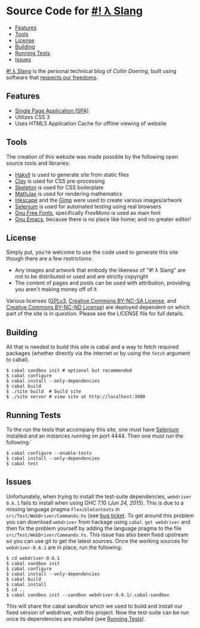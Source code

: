# Source Code for **[#! λ Slang](http://blog.rekahsoft.ca)**

* [Features](#features)
* [Tools](#tools)
* [License](#license)
* [Building](#building)
* [Running Tests](#running-tests)
* [Issues](#issues)

[#! λ Slang](http://blog.rekahsoft.ca) is the personal technical blog of *Collin Doering*,
built using software that [respects our freedoms](https://www.gnu.org/philosophy/free-sw.html).

## Features <a name="features"></a>

* [Single Page Application (SPA)](http://en.wikipedia.org/wiki/Single-page_application)
* Utilizes CSS 3
* Uses HTML5 Application Cache for offline viewing of website

## Tools <a name="tools"></a>

The creation of this website was made possible by the following open source tools and libraries:

* [Hakyll][] is used to generate site from static files
* [Clay][] is used for CSS pre-processing
* [Skeleton][] is used for CSS boilerplate
* [MathJax][] is used for rendering mathematics
* [Inkscape][] and the [Gimp][] were used to create various images/artwork
* [Selenium][] is used for automated testing using real browsers
* [Gnu Free Fonts][], specifically *FreeMono* is used as main font
* [Gnu Emacs][], because there is no place like home; and no greater editor!

## License <a name="license"></a>

Simply put, you're welcome to use the code used to generate this site though there are a few restrictions:

* Any images and artwork that embody the likeness of "#! λ Slang" are not to be distributed or
  used and are strictly copyright
* The content of pages and posts can be used with attribution, providing you aren't making money off of it

Various licenses ([GPLv3][], [Creative Commons BY-NC-SA License][], and
[Creative Commons BY-NC-ND License][]) are deployed dependent on which part of the site is in
question. Please see the LICENSE file for full details.

## Building <a name="building"></a>

All that is needed to build this site is cabal and a way to fetch required packages (whether
directly via the internet or by using the ```fetch``` argument to cabal).

    $ cabal sandbox init # optional but recommended
    $ cabal configure
    $ cabal install --only-dependencies
    $ cabal build
    $ ./site build  # build site
    $ ./site server # view site at http://localhost:3000

## Running Tests <a name="running-tests"></a>

To the run the tests that accompany this site, one must have [Selenium][] installed and an
instances running on port 4444. Then one must run the following:` 

    $ cabal configure --enable-tests
    $ cabal install --only-dependencies
    $ cabal test

## Issues <a name="issues"></a>

Unfortunately, when trying to install the test-suite dependencies, `webdriver 0.6.1` fails to
install when using GHC 7.10 (*Jun 24, 2015*). This is due to a missing language pragma
`FlexibleContexts` in `src/Test/WebDriver/Commands.hs` (see
[bug ticket](https://github.com/kallisti-dev/hs-webdriver/issues/71). To get around this
problem you can download `webdriver` from hackage using `cabal get webdriver` and then fix the
problem yourself by adding the language pragma to the file `src/Test/WebDriver/Commands.hs`.
This issue has also been fixed upstream so you can use git to get the latest sources. Once the
working sources for `webdriver-0.6.1` are in place, run the following:

    $ cd webdriver-0.6.1
    $ cabal sandbox init
    $ cabal configure
    $ cabal install --only-dependencies
    $ cabal build
    $ cabal install
    $ cd ..
    $ cabal sandbox init --sandbox webdriver-0.6.1/.cabal-sandbox

This will share the cabal sandbox which we used to build and install our fixed version of
webdriver, with this project. Now the test-suite can be run once its dependencies are installed
(see [Running Tests](#running-tests)).

[Hakyll]: http://jaspervdj.be/hakyll/
[Clay]: http://fvisser.nl/clay/
[Skeleton]: http://www.getskeleton.com/
[JQuery]: http://jquery.com
[JQuery-address]: https://github.com/asual/jquery-address
[MathJax]: http://www.mathjax.org/
[Selenium]: http://docs.seleniumhq.org/
[Inkscape]: http://inkscape.org/
[Gimp]: http://www.gimp.org/
[Gnu Emacs]: http://www.gnu.org/software/emacs/
[Gnu Free Fonts]: http://www.gnu.org/software/freefont/

[GPLv3]: https://www.gnu.org/licenses/gpl.html
[Creative Commons BY-NC-SA License]: http://creativecommons.org/licenses/by-nc-sa/4.0/
[Creative Commons BY-NC-ND License]: http://creativecommons.org/licenses/by-nc-nd/4.0/
